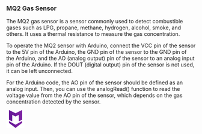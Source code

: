 ### MQ2 Gas Sensor
The MQ2 gas sensor is a sensor commonly used to detect combustible gases such as LPG, propane, methane, hydrogen, alcohol, smoke, and others. It uses a thermal resistance to measure the gas concentration.

To operate the MQ2 sensor with Arduino, connect the VCC pin of the sensor to the 5V pin of the Arduino, the GND pin of the sensor to the GND pin of the Arduino, and the AO (analog output) pin of the sensor to an analog input pin of the Arduino. If the DOUT (digital output) pin of the sensor is not used, it can be left unconnected.

For the Arduino code, the AO pin of the sensor should be defined as an analog input. Then, you can use the analogRead() function to read the voltage value from the AO pin of the sensor, which depends on the gas concentration detected by the sensor.

![alt text](https://github.com/adam-p/markdown-here/raw/master/src/common/images/icon48.png "Logo Title Text 1")

